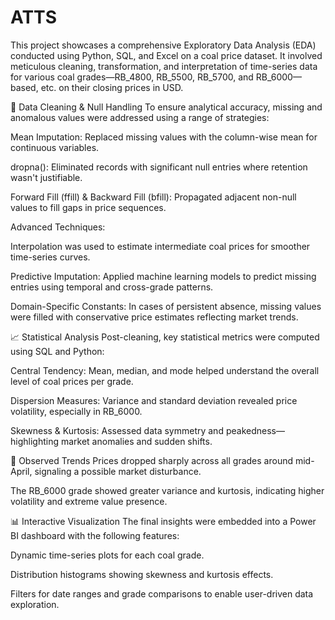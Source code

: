 # ATTS
This project showcases a comprehensive Exploratory Data Analysis (EDA) conducted using Python, SQL, and Excel on a coal price dataset. It involved meticulous cleaning, transformation, and interpretation of time-series data for various coal grades—RB_4800, RB_5500, RB_5700, and RB_6000—based, etc. on their closing prices in USD.

🧹 Data Cleaning & Null Handling
To ensure analytical accuracy, missing and anomalous values were addressed using a range of strategies:

Mean Imputation: Replaced missing values with the column-wise mean for continuous variables.

dropna(): Eliminated records with significant null entries where retention wasn't justifiable.

Forward Fill (ffill) & Backward Fill (bfill): Propagated adjacent non-null values to fill gaps in price sequences.

Advanced Techniques:

Interpolation was used to estimate intermediate coal prices for smoother time-series curves.

Predictive Imputation: Applied machine learning models to predict missing entries using temporal and cross-grade patterns.

Domain-Specific Constants: In cases of persistent absence, missing values were filled with conservative price estimates reflecting market trends.

📈 Statistical Analysis
Post-cleaning, key statistical metrics were computed using SQL and Python:

Central Tendency: Mean, median, and mode helped understand the overall level of coal prices per grade.

Dispersion Measures: Variance and standard deviation revealed price volatility, especially in RB_6000.

Skewness & Kurtosis: Assessed data symmetry and peakedness—highlighting market anomalies and sudden shifts.

📌 Observed Trends
Prices dropped sharply across all grades around mid-April, signaling a possible market disturbance.

The RB_6000 grade showed greater variance and kurtosis, indicating higher volatility and extreme value presence.

📊 Interactive Visualization
The final insights were embedded into a Power BI dashboard with the following features:

Dynamic time-series plots for each coal grade.

Distribution histograms showing skewness and kurtosis effects.

Filters for date ranges and grade comparisons to enable user-driven data exploration.
